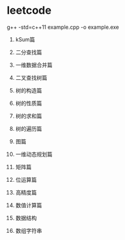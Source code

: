 leetcode
========

g++ -std=c++11 example.cpp -o example.exe

01. kSum篇

02. 二分查找篇

03. 一维数据合并篇

04. 二叉查找树篇

05. 树的构造篇

06. 树的性质篇

07. 树的求和篇

08. 树的遍历篇

09. 图篇

10. 一维动态规划篇

11. 矩阵篇

12. 位运算篇

13. 高精度篇

14. 数值计算篇

15. 数据结构

16. 数组字符串
